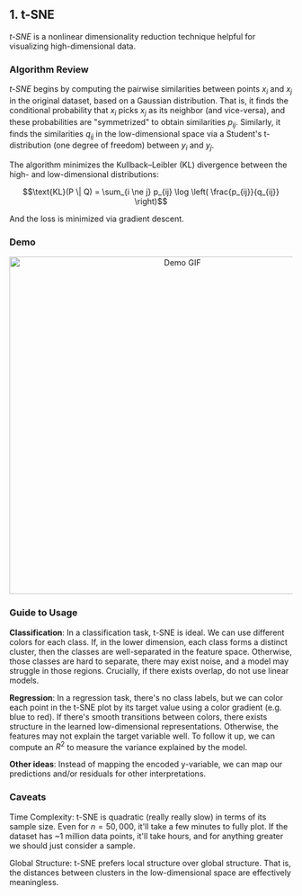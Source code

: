 ## 1. t-SNE 

*t-SNE* is a nonlinear dimensionality reduction technique helpful for visualizing high-dimensional data. 


### Algorithm Review
*t-SNE* begins by computing the pairwise similarities between points $x_i$ and $x_j$ in the original dataset, based on a Gaussian distribution. That is, it finds the conditional probability that $x_i$ picks $x_j$ as its neighbor (and vice-versa), and these probabilities are "symmetrized" to obtain similarities $p_{ij}$. Similarly, it finds the similarities $q_{ij}$ in the low-dimensional space via a Student's t-distribution (one degree of freedom) between $y_i$ and $y_j$. 

The algorithm minimizes the Kullback–Leibler (KL) divergence between the high- and low-dimensional distributions:

```math
\text{KL}(P \| Q) = \sum_{i \ne j} p_{ij} \log \left( \frac{p_{ij}}{q_{ij}} \right)
```

And the loss is minimized via gradient descent. 

### Demo 

<p align="center">
  <img src="https://media0.giphy.com/media/v1.Y2lkPTc5MGI3NjExN3lrODUzeTB6djk5cmUybGF4b25rZW9yaWlyNDltdHZ6NWhoMG15cCZlcD12MV9pbnRlcm5hbF9naWZfYnlfaWQmY3Q9Zw/DteIxVYQxn9xQVcTMf/giphy.gif" alt="Demo GIF" width="600"/>
</p>

### Guide to Usage 

**Classification**: In a classification task, t-SNE is ideal. We can use different colors for each class. If, in the lower dimension, each class forms a distinct cluster, then the classes are well-separated in the feature space. Otherwise, those classes are hard to separate, there may exist noise, and a model may struggle in those regions. Crucially, if there exists overlap, do not use linear models. 

**Regression**: In a regression task, there's no class labels, but we can color each point in the t-SNE plot by its target value using a color gradient (e.g. blue to red). If there's smooth transitions between colors, there exists structure in the learned low-dimensional representations. Otherwise, the features may not explain the target variable well. To follow it up, we can compute an $R^2$ to measure the variance explained by the model. 

**Other ideas**: Instead of mapping the encoded y-variable, we can map our predictions and/or residuals for other interpretations. 

### Caveats

Time Complexity: t-SNE is quadratic (really really slow) in terms of its sample size. Even for $n=50,000$, it'll take a few minutes to fully plot. If the dataset has ~1 million data points, it'll take hours, and for anything greater we should just consider a sample. 

Global Structure: t-SNE prefers local structure over global structure. That is, the distances between clusters in the low-dimensional space are effectively meaningless. 
